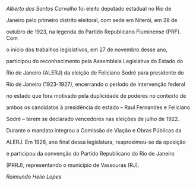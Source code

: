 

*Alberto dos Santos Carvalho* foi eleito deputado estadual no Rio de

Janeiro pelo primeiro distrito eleitoral, com sede em Niterói, em 28 de

outubro de 1923, na legenda do Partido Republicano Fluminense (PRF). Com

o início dos trabalhos legislativos, em 27 de novembro desse ano,

participou do reconhecimento pela Assembleia Legislativa do Estado do

Rio de Janeiro (ALERJ) da eleição de Feliciano Sodré para presidente do

Rio de Janeiro (1923-1927), encerrando o período de intervenção federal

no estado que fora motivado pela duplicidade de poderes no contexto de

ambos os candidatos à presidência do estado – Raul Fernandes e Feliciano

Sodré – terem se declarado vencedores nas eleições de julho de 1922.



Durante o mandato integrou a Comissão de Viação e Obras Públicas da

ALERJ. Em 1926, ano final dessa legislatura, reaproximou-se da oposição

e participou da convenção do Partido Republicano do Rio de Janeiro

(PRRJ), representando o município de Vassouras (RJ).



*Raimundo Helio Lopes*



